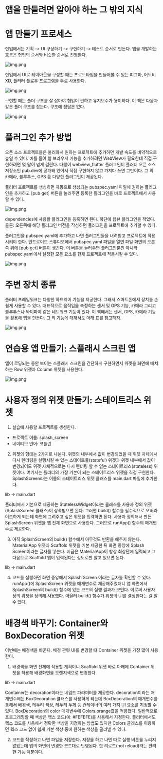 # **앱을 만들려면 알아야 하는 그 밖의 지식**  
# **앱 만들기 프로세스**  
현업에서는 기획 -> UI 구상하기 -> 구현하기 -> 테스트 순서로 만든다. 앱을 개발하는 흐름은 협업의 순서와 비슷한 순서로 
진행한다.  
  
![img.png](image/img.png)  
  
현업에서 UI로 레이아웃을 구성할 때는 프로토타입을 만들어볼 수 있는 피그마, 어도비 XD, 플러터 플로우 프로그램을 주로 
사용한다.  
  
![img.png](image/img2.png)  
  
구현할 때는 폴더 구조를 잘 잡아야 협업이 편하고 유지보수가 용이하다. 이 책은 다음과 같은 폴더 구조를 잡는다. 구조에 정답은 
없다.  
  
![img.png](image/img3.png)  
  
# **플러그인 추가 방법**  
오픈 소스 프로젝트들은 불러와서 원하는 프로젝트에 추가하면 개발 속도를 비약적으로 높일 수 있다. 예를 들어 웹 브라우저 기능을 
추가하려면 WebView가 필요한데 직접 구현하려면 몇 달이 넘게 걸린다. 다행이 webview_flutter 플러그인이 플러터 오픈 소스 저장소인 
pub.dev에 공개돼 있어서 직접 구현하지 않고 가져다 쓰면 그만이다. 그 외 카메라, 블루투스, GPS 등 다양한 플러그인이 제공된다.  
  
플러터 프로젝트를 생성하면 자동으로 생성되는 pubspec.yaml 파일에 원하는 플러그인을 추가하고 [pub get] 버튼을 눌러주면 
등록한 플러그인을 바로 프로젝트에서 사용할 수 있다.  
  
![img.png](image/img4.png)  
  
dependencies에 사용할 플러그인을 등혹하면 된다. 하단에 웹뷰 플러그인을 적었다. 콜론: 오른쪽에 해당 플러그인 버전을 
작성하면 플러그인을 프로젝트에 추가할 수 있다.  
  
플러그인을 pubspec.yaml에 추가하고 나면 플러그인들을 내려받고 프로젝트에 적용시켜야 한다. 안드로이드 스튜디오에서 pubspec.yaml 
파일을 열면 파일 화면의 오른쪽 위에 [pub get] 버튼이 생긴다. 이 버튼을 눌러주면 플러그인뿐만 아니라 pubspec.yaml에서 
설정한 모든 요소를 현재 프로젝트에 적용시킬 수 있다.  
  
![img.png](image/img5.png)  
  
# **주변 장치 종류**  
플러터 프레임워크는 다양한 하드웨어 기능을 제공한다. 그래서 스마트폰에서 장치를 손쉽게 사용할 수 있다. 대표적으로 움직임을 
측정하는 센서 및 GPS 기능, 카메라 그리고 블루투스나 와이파이 같은 네트워크 기능이 있다. 이 책에서는 센서, GPS, 카메라 기능을 
활용해 앱을 만든다. 그 외 기능에 대해서도 아래 표를 참고하자.  
  
![img.png](image/img6.png)  
  
# **연습용 앱 만들기: 스플래시 스크린 앱**  
앱이 로딩되는 동안 보이는 스플래시 스크린을 간단하게 구현하면서 위젯을 화면에 배치하는 Row 위젯과 Column 위젯을 사용한다.  
  
![img.png](image/img7.png)  
  
# **사용자 정의 위젯 만들기: 스테이트리스 위젯**  
1. 실습에 사용할 프로젝트를 생성한다.  
- 프로젝트 이름: splash_screen
- 네이티브 언어: 코틀린  
  
2. 위젯의 형태는 2가지로 나뉜다. 위젯의 내부에서 값이 변경되었을 때 위젯 자체에서 다시 렌더링을 실행시킬 수 있는 
스테이트풀(stateful) 위젯과 위젯 내부에서 값이 변경되어도 위젯 자체적으로는 다시 렌더링 할 수 없는 스테이트리스(stateless) 
위젯이다. 여기서는 플러터의 가장 기본이 되는 스테이트리스 위젯을 직접 구현한다. SplashScreen라는 이름의 스테이트리스 위젯 
클래스를 main.dart 파일에 추가한다.  
  
lib -> main.dart  
  
플러터에서 기본으로 제공하는 StatelessWidget이라는 클래스를 사용자 정의 위젯(SplashScreen 클래스)이 상속받으면 된다. 
그러면 build() 함수를 필수적으로 오버라이드하게 되는데 화면에 그려주고 싶은 위젯을 입력하면 된다. 사용자 정의해서 만든 
SplashScreen 위젯을 앱 전체 화면으로 사용한다. 그러므로 runApp() 함수의 매개변수로 제공한다.  
  
3. 아직 SplashScreen의 build() 함수에서 아무것도 반환을 해주지 않는다. MaterialApp 위젯과 Scaffold 위젯을 기본 제공한 
뒤 화면 중앙에 Splash Screen이라는 글자를 넣는다. 지금은 MaterialApp이 항상 최상단에 입력되고 그다음으로 Scaffold 앱이 
입력된다는 정도로만 알고 있으면 된다.  

lib -> main.dart  
  
4. 코드를 실행하면 화면 중앙에서 Splash Screen 이라는 글자를 확인할 수 있다. runApp()에 SplashScreen 위젯을 매개변수로 
제공해주었더니 앱 화면에서 SplashScreen의 build() 함수에 있는 코드의 실행 결과가 보인다. 이로써 사용자 정의 위젯을 
정의해 사용했다. 아울러 build() 함수가 위젯의 UI를 결정한다는 걸 알 수 있다.  
  
# **배경색 바꾸기: Container와 BoxDecoration 위젯**  
이번에는 배경색을 바꾼다. 배경 관련 UI를 변경할 떄 Container 위젯을 가장 많이 사용한다.  
  
1. 배경색을 화면 전체에 적용할 계획이니 Scaffold 위젯 바로 아래에 Container 위젯을 적용해 배경화면을 오랜지색으로 
변경한다.  
   
lib -> main.dart  
  
Container는 decoration이라는 네임드 파라미터를 제공한다. decoration이라는 매개변수에는 BoxDecoration 클래스를 사용하게 
되는데 BoxDecoration의 매개변수를 통해서 배경색, 테두리 색상, 테두리 두께 등 컨테이너의 여러 가지 UI 요소를 지정할 수 있다. 
BoxDecoration의 color 매개변수에 Colors.orange값을 적용했다. 일반적으로 프로그래밍할 때 색상은 헥스 코드(예: #FEFEFE)를 
사용해서 지정한다. 플러터에서도 헥스 코드를 사용해서 정확한 색상을 지정하는 방법도 있지만 Colors 클래스를 이용하면 헥스 
코드 없이 쉽게 기본 색상 중에 원하는 색상을 골라낼 수 있다.  
  
2. 코드를 작성하고 나면 파일을 저장한다. 저장을 하고 나면 따로 실행 버튼을 누리지 않았는데 앱의 화면이 변경한 코드대로 반영된다. 
핫 리로드(hot reload)라는 편리한 기능 덕분이다.  
  
